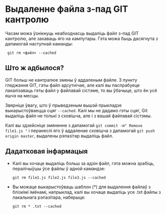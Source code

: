 # Выдаленне файла з-пад GIT кантролю

Часам можа ўзнікнуць неабходнасць выдаліць файл з-пад GIT кантролю, але захаваць яго на кампутары. Гэта можа быць дасягнута з дапамогай наступнай каманды:

`` git rm <файл> --cached``

## Што ж адбылося?

GIT больш не кантралюе змены ў аддаленым файле. З пункту гледжання GIT, гэты файл адсутнічае, але калі вы паспрабуеце лакалізаваць гэты файл у файлавай сістэме, то вы ўбачыце, што ён усё яшчэ на месцы.

Звярніце ўвагу, што ў прыведзеным вышэй прыкладзе выкарыстоўваецца сцяг `--cached`. Калі мы не дадамо гэты сцяг, Git выдаліць файл не толькі з сховішча, але і з вашай файлавай сістэмы.

Калі вы здзейсніце змяненне з дапамогай `git commit -m" Remove file1.js "` і перанеслі яго ў аддаленае сховішча з дапамогай `git push origin master`, выдалены рэпазітар выдаліць файл.

## Дадатковая інфармацыя

- Калі вы хочаце выдаліць больш за адзін файл, гэта можна зрабіць, пералічыўшы ўсе файлы ў адной камандзе:

    `git rm file1.js file2.js file3.js --cached`

- Вы можаце выкарыстоўваць шаблон (*) для выдалення файлаў з блізкімі імёнамі, напрыклад, калі вы хочаце выдаліць усе .txt файлы з лакальнага рэпазітара, набярыце:

    `git rm * .txt --cached`